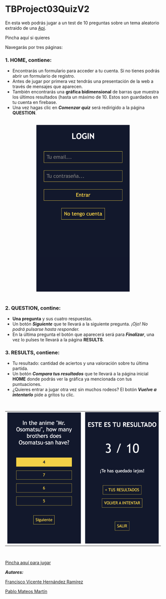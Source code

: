 # TBProject03QuizV2
En esta web podrás jugar a un test de 10 preguntas sobre un tema aleatorio extraido de una [Api](https://opentdb.com).

Pincha aquí si quieres

Navegarás por tres páginas:

### **1. HOME**, contiene:
- Encontrarás un formulario para acceder a tu cuenta. Si no tienes podrás abrir un formulario de registro.
- Antes de jugar por primera vez tendrás una presentación de la web a través de mensajes que aparecen.
- También encontrarás una **gráfica bidimensional** de barras que muestra los últimos resultados (hasta un máximo de 10. Estos son guardados en tu cuenta en firebase.
- Una vez hagas clic en **_Comenzar quiz_** será redirigido a la página **QUESTION**.

<br>
<div align="center">
  <img src="./assets/login.png" style="width:60%; height:auto;">
</div>
<br>

### **2. QUESTION**, contine:
- **Una pregunta** y sus cuatro respuestas.
- Un botón **_Siguiente_** que te llevará a la siguiente pregunta. _¡Ojo! No podrá pulsarse hasta responder._
- En la última pregunta el botón que aparecerá será para **_Finalizar_**, una vez lo pulses te llevará a la página **RESULTS**.

### **3. RESULTS**, contiene:
- Tu resultado: cantidad de aciertos y una valoración sobre tu última partida.
- Un botón **_Compara tus resultados_** que te llevará a la página inicial **HOME** donde podrás ver la gráfica ya mencionada con tus puntuaciones. 
- ¿Quieres entrar a jugar otra vez sin muchos rodeos? El botón **_Vuelve a intentarlo_** pide a gritos tu clic.


<br>

<div align="center">
<table>
  <tr>
    <td>
<img src="./assets/example.png" style="width:300px; height:auto;">
</td>
    <td>
        <img src="./assets/results.png" style="width:300px; height:auto;">
    </td>
  </tr>
</table>
</div>

<br>


[Pincha aquí para jugar](https://francsy.github.io/TBProject03QuizV2/)

**_Autores:_**

[Francisco Vicente Hernández Ramírez](https://github.com/Francsy)

[Pablo Mateos Martín](https://github.com/PabloMatMar)
